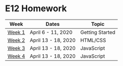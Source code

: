 # E12 Homework

| Week | Dates | Topic |
|---|---|---|
| [Week 1](./week01.md) | April 6 - 11, 2020 | Getting Started |
| [Week 2](./week02.md) | April 13 - 18, 2020 | HTML/CSS |
| [Week 3](./week03.md) | April 13 - 18, 2020 | JavaScript |
| [Week 4](./week04.md) | April 13 - 18, 2020 | JavaScript |
